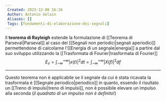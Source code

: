 ```yaml
---
 Created: 2023-12-08 16:26
 Author: Antonio Gelain
 Aliases: []
 Tags: [fondamenti-di-elaborazione-dei-segnali]
---
```


Il **teorema di Rayleigh** estende la formulazione di [[Teorema di Parseval|Parseval]] al caso dei [[Segnali non periodici|segnali aperiodici]] permettendone di calcolarne l'[[Energia di un segnale|energia]] a partire dal suo sviluppo utilizzando la [[Trasformata di Fourier|trasformata di Fourier]]
$$E_{x} = \int_{-\infty}^{+\infty} |x(t)|^{2} dt = \int_{-\infty}^{+\infty} |X(f)|^{2} df$$

---

Questo teorema non è applicabile se il segnale da cui è stata ricavata la trasformata è [[Segnale periodico|periodico]] in quanto, essendo il risultato un [[Treno di impulsi|treno di impulsi]], non è possibile elevare un impulso alla seconda (*il quadrato di un impulso non è definito!*)